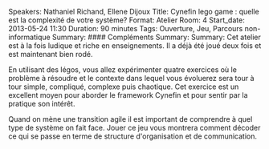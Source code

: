 Speakers: Nathaniel Richand, Ellene Dijoux
Title: Cynefin lego game : quelle est la complexité de votre système?
Format:  Atelier
Room: 4
Start_date: 2013-05-24 11:30
Duration: 90 minutes
Tags: Ouverture, Jeu, Parcours non-informatique
Summary: #### Compléments
Summary: 
Summary: Cet atelier est à la fois ludique et riche en enseignements. Il a déjà été joué deux fois et est maintenant bien rodé.

En utilisant des légos, vous allez expérimenter quatre exercices où le problème à résoudre et le contexte dans lequel vous évoluerez sera tour à tour simple, compliqué, complexe puis chaotique.
Cet exercice est un excellent moyen pour aborder le framework Cynefin et pour sentir par la pratique son intérêt.

Quand on mène une transition agile il est important de comprendre à quel type de système on fait face.
Jouer ce jeu vous montrera comment décoder ce qui se passe en terme de structure d'organisation et de communication.


